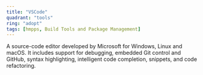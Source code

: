 ```yaml
---
title: "VSCode"
quadrant: "tools"
ring: "adopt"
tags: [hmpps, Build Tools and Package Management]
---
```


A source-code editor developed by Microsoft for Windows, Linux and macOS. It includes support for debugging, embedded Git control and GitHub, syntax highlighting, intelligent code completion, snippets, and code refactoring.
